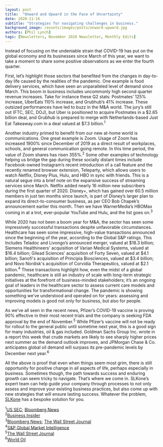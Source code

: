 ```yaml
---
layout: post
title:  "Onward and Upward in the Face of Uncertainty"
date: 2020-11-16
subtitle: "Strategies for navigating challenges in business."
background_image: /assets/images/posts/onward-upward.jpg
authors: [Phil Lynch]
tags: [Newsletters, November 2020 Newsletter, Monthly Edits]
---
```


Instead of focusing on the undeniable strain that COVID-19 has put on the global economy and its businesses since March of this year, we want to take a moment to share some positive observations as we enter the fourth quarter.

First, let’s highlight those sectors that benefited from the changes in day-to-day life caused by the realities of the pandemic. One example is food delivery services, which have seen an unparalleled level of demand since March. This boom in business includes uncommonly high second quarter revenue increases. Take for instance these Q2 stats: Postmates’ 125% increase, UberEats 110% increase, and Grubhub’s 41% increase. These outsized performances have led to buzz in the M&A world. The jury’s still out (FTC, SEC, DOJ), but Uber is positioned to acquire Postmates in a $2.65 billion deal, and Grubhub is prepared to merge with Netherlands-based Just Eat Takeaway.com in a deal valued at $7.3 billion.<sup>1</sup>

Another industry primed to benefit from our new at-home world is communications. One great example is Zoom. Usage of Zoom has increased 1900% since December of 2019 as a direct result of workplaces, schools, and general communication going remote. In this time period, the value of Zoom shares has risen 355%.<sup>2</sup> Some other examples of technology helping us bridge the gap during these socially distant times include Facebook-owned Instagram’s recent introduction of a call feature and the recently renamed browser extension, Teleparty, which allows users to watch Netflix, Disney Plus, Hulu, and HBO in sync with friends. This is a natural segue into a brief note on the expansive success of streaming services since March. Netflix added nearly 16 million new subscribers during the first quarter of 2020. Disney+, which has gained over 60.5 million members in just ten months since launch, is part of Disney’s larger plan to expand its direct-to-consumer business, as per CEO Bob Chapek’s announcement earlier this month. Then we have WarnerMedia’s HBOMax coming in at a trot, ever-popular YouTube and Hulu, and the list goes on.<sup>3</sup>

While 2020 has not been a boom year for M&A, the sector has seen some impressively successful transactions despite unfavorable circumstances. Healthcare has seen some impressive, high-value transactions announced since the beginning of the year, according to the Global S&P ratings. This Includes Teladoc and Livongo’s announced merger, valued at $18.3 billion; Siemens Healthineers' acquisition of Varian Medical Systems, valued at $16.4 billion; Gilead Sciences' acquisition of Forty Seven, valued at $4.1 billion; Sanofi's acquisition of Principia Biosciences, valued at $3.4 billion; and Novo Nordisk's acquisition of Corvidia Therapeutics, valued at $2.1 billion.<sup>4</sup> These transactions highlight how, even the midst of a global pandemic, healthcare is still an industry of scale with long-term strategic initiatives at the forefront of business-minded stakeholders; it’s an ongoing goal of leaders in the healthcare sector to assess current care models and opportunities for transformational change. The pandemic is showing something we’ve understood and operated on for years: assessing and improving models is good not only for business, but also for people.  

As we’ve all seen in the recent news, Pfizer’s COVID-19 vaccine is proving 90% effective in their most recent trials and the company is seeking FDA approval by the end of November.<sup>5</sup> While Pfizer’s vaccine will not be ready for rollout to the general public until sometime next year, this is a good sign for many industries, oil & gas included. Goldman Sachs Group Inc. wrote in a report this week that crude markets are likely to see sharply higher prices next summer as the demand outlook improves, and JPMorgan Chase & Co. anticipates global oil demand will surpass its pre-pandemic levels by December next year.<sup>6</sup>

All the above is proof that even when things seem most grim, there is still opportunity for positive change in all aspects of life, perhaps especially in business. Sometimes though, the path towards success and enduring growth can seem tricky to navigate. That’s where we come in. SLKone’s expert team can help guide your company through processes to not only assess and improve your existing business practices, but also come up with new strategies that will ensure lasting success. Whatever the problem, <a href="https://slkone.com/">SLKone</a> has a bespoke solution for you.

<sup>1</sup><a href="https://bit.ly/2JQbxCy">US SEC</a>; <a href="https://bloom.bg/3kpvxbM">Bloomberg News</a><br>
<sup>2</sup><a href="https://bit.ly/2Ueuj8R">Business Insider</a><br>
<sup>3</sup><a href="https://bloom.bg/3pj8bbs">Bloomberg News</a>; <a href="https://on.wsj.com/32xPI12">The Wall Street Journal</a><br>
<sup>4</sup><a href="https://bit.ly/2JYbkgS">S&P Global Market Intelligence</a><br>
<sup>5</sup><a href="https://on.wsj.com/32AOqCD">The Wall Street Journal</a><br>
<sup>6</sup><a href="https://bit.ly/2UgFVrZ">World Oil</a>
